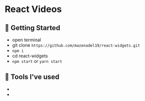 # React Videos

## 🚀 Getting Started

- open terminal
- git clone `https://github.com/mazenadel19/react-widgets.git`
- `npm i`
- cd react-widgets
- `npm start` or `yarn start`

## 🧰 Tools I've used

- 
-

